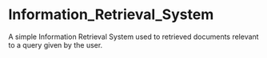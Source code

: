 # Information_Retrieval_System
A simple Information Retrieval System used to retrieved documents relevant to a query given by the user.
